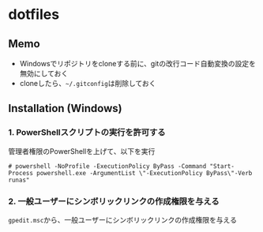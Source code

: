 # dotfiles

## Memo

* Windowsでリポジトリをcloneする前に、gitの改行コード自動変換の設定を無効にしておく
* cloneしたら、`~/.gitconfig`は削除しておく

## Installation (Windows)

### 1. PowerShellスクリプトの実行を許可する

管理者権限のPowerShellを上げて、以下を実行

```
# powershell -NoProfile -ExecutionPolicy ByPass -Command "Start-Process powershell.exe -ArgumentList \"-ExecutionPolicy ByPass\"-Verb runas"
```

### 2. 一般ユーザーにシンボリックリンクの作成権限を与える

`gpedit.msc`から、一般ユーザーにシンボリックリンクの作成権限を与える
